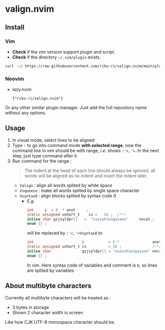 # valign.nvim

## Install

### Vim

- **Check** if the vim version support plugin and script.
- **Check** if the directory `~/.vim/plugin` exists.

```sh
curl -LO https://raw.githubusercontent.com/riku-ri/valign.nvim/main/plugin/valign.vim --output-dir ~/.vim/plugin
```

### Neovim

- lazy.nvim
	```vim
	{"riku-ri/valign.nvim"}
	```

Or any other similar plugin manager.
Just add the full repository name without any options.

## Usage

1. In visual mode, select lines to be aligned
1. Type `:` to go into command mode **with selected range**,
	now the command line in vim should be with range, *i.e.* shows `:'<,'>`. In the next step, just type command after it
1. Run command for the range :
	> The indent at the head of each line should always be ignored,
	> all words will be aligned as no indent and insert the indent later.
	- `Valign` : align all words splited by white space
	- `Vsqueeze` : make all words splited by single space character
	- `Vsyntax0` : align blocks splited by syntax code 0
		- *E.g.*
			```c
			int     i  = 8  * anot     ;
			static unsigned ushort_t    cs =   26 ;  /**/
			inline char gzjsyldpr[]   =  "uieiuhiongaiaoe"     nocat ;
			enum {} ;
			```
			will be replaced by `:'<,'>Vsyntax0` to
			```c
			int                      i           = 8 *               anot  ;
			static unsigned ushort_t cs          = 26 ;              /**/
			inline char              gzjsyldpr[] = "uieiuhiongaiaoe" nocat ;
			enum {} ;
			```
			In vim. Here syntax code of variables and comment is `0`,
			so lines are splited by variables

## About multibyte characters

Currently all multibyte characters will be treated as :
- 3 bytes in storage
- Shown 2 character width in screen

Like how CJK UTF-8 monospace character should be.
